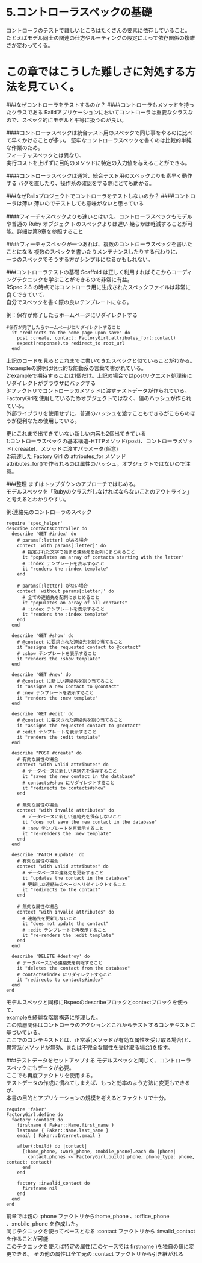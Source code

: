 5.コントローラスペックの基礎
=========================================
コントローラのテストで難しいところはたくさんの要素に依存していること。  
たとえばモデル同士の関連の仕方やルーティングの設定によって依存関係の複雑さが変わってくる。

この章ではこうした難しさに対処する方法を見ていく。
========================================
###なぜコントローラをテストするのか？
####コントローラもメソッドを持ったクラスである
Raildアプリケーションにおいてコントローラは重要なクラスなので、スペック的にモデルと平等に扱うのが良い。

####コントローラスペックは統合テスト用のスペックで同じ事をやるのに比べて早くかけることが多い。
堅牢なコントローラスペックを書くのは比較的単純な作業のため。  
フィーチャスペックとは異なり、  
実行コストを上げずに目的のメソッドに特定の入力値を与えることができる。  

####コントローラスペックは通常、統合テスト用のスペックよりも素早く動作する
バグを直したり、操作系の確認をする際にとても助かる。  

###なぜRailsプロジェクトでコントローラをテストしないのか？
####コントローラは薄い
薄いのでテストしても意味がないと思っている  

####フィーチャスペックよりも速いとはいえ、コントローラスペックもモデルや普通の Ruby オブジェク
トのスペックよりは遅い
幾らかは軽減することが可能。詳細は第9章を参照すること  

####フィーチャスペックが一つあれば、複数のコントローラスペックを書いたことになる
複数のスペックを書いたりメンテナンスしたりする代わりに、  
一つのスペックでそうする方がシンプルになるかもしれない。


###コントローラテストの基礎
Scaffold は正しく利用すればそこからコーディングテクニックを学ぶことができるので非常に有益。  
RSpec 2.8 の時点ではコントローラ用に生成されたスペックファイルは非常に良くできていて、  
自分でスペックを書く際の良いテンプレートになる。  

例：保存が修了したらホームページにリダイレクトする

    #保存が完了したらホームページにリダイレクトすること
      it "redirects to the home page upon save" do
        post :create, contact: FactoryGirl.attributes_for(:contact)
        expect(response).to redirect_to root_url
      end

上記のコードを見るとこれまでに書いてきたスペックと似ていることがわかる。  
1:exampleの説明は明示的な能動系の言葉で書かれている。  
2:exampleで期待することは1個だけ。上記の場合ではpostリクエスト処理後にリダイレクトがブラウザにバックする  
3:ファクトリでコントローラのメソッドに渡すテストデータが作られている。  
  FactoryGirlを使用しているためオブジェクトではなく、値のハッシュが作られている。  
  外部ライブラリを使用せずに、普通のハッシュを渡すこともできるがこちらのほうが便利なため使用している。  
  
  
更にこれまで出てきていない新しい内容も2個出てきている  
1:コントローラスペックの基本構造-HTTPメソッド(post)、コントローラメソッド(:creaate)、メソッドに渡すパラメータ(任意)  
2:前述した Factory Girl の attributes_for メソッド  
  attributes_for()で作られるのは属性のハッシュ。オブジェクトではないので注意。


###整理
  まずはトップダウンのアプローチではじめる。  
  モデルスペックを「Rubyのクラスがしなければならないことのアウトライン」と考えるとわかりやすい。  
  
  例:連絡先のコントローラのスペック
  
    require 'spec_helper'
    describe ContactsController do
      describe 'GET #index' do
        # params[:letter] がある場合
        context 'with params[:letter]' do
          # 指定された文字で始まる連絡先を配列にまとめること
          it "populates an array of contacts starting with the letter"
          # :index テンプレートを表示すること
          it "renders the :index template"
        end

        # params[:letter] がない場合
        context 'without params[:letter]' do
          # 全ての連絡先を配列にまとめること
          it "populates an array of all contacts"
          # :index テンプレートを表示すること
          it "renders the :index template"
        end
      end

      describe 'GET #show' do
        # @contact に要求された連絡先を割り当てること
        it "assigns the requested contact to @contact"
        # :show テンプレートを表示すること
        it "renders the :show template"
      end
 
      describe 'GET #new' do
        # @contact に新しい連絡先を割り当てること
        it "assigns a new Contact to @contact"
        # :new テンプレートを表示すること
        it "renders the :new template"
      end

      describe 'GET #edit' do
        # @contact に要求された連絡先を割り当てること
        it "assigns the requested contact to @contact"
        # :edit テンプレートを表示すること
        it "renders the :edit template"
      end

      describe "POST #create" do
        # 有効な属性の場合
        context "with valid attributes" do
          # データベースに新しい連絡先を保存すること
          it "saves the new contact in the database"
          # contacts#show にリダイレクトすること
          it "redirects to contacts#show"
        end
 
        # 無効な属性の場合
        context "with invalid attributes" do
          # データベースに新しい連絡先を保存しないこと
          it "does not save the new contact in the database"
          # :new テンプレートを再表示すること
          it "re-renders the :new template"
        end
      end

      describe 'PATCH #update' do
        # 有効な属性の場合
        context "with valid attributes" do
          # データベースの連絡先を更新すること
          it "updates the contact in the database"
          # 更新した連絡先のページへリダイレクトすること
          it "redirects to the contact"
        end
 
        # 無効な属性の場合
        context "with invalid attributes" do
          # 連絡先を更新しないこと
          it "does not update the contact"
          # :edit テンプレートを再表示すること
          it "re-renders the :edit template"
        end
      end

      describe 'DELETE #destroy' do
        # データベースから連絡先を削除すること
        it "deletes the contact from the database"
        # contacts#index にリダイレクトすること
        it "redirects to contacts#index"
      end
    end

モデルスペックと同様にRspecのdescribeブロックとcontextブロックを使って、  
exampleを綺麗な階層構造に整理した。  
この階層関係はコントローラのアクションとこれからテストするコンテキストに基づいている。  
ここでのコンテキストとは、正常系(メソッドが有効な属性を受け取る場合)と、  
異常系(メソッドが無効、または不完全な属性を受け取る場合)を指す。

###テストデータをセットアップする
モデルスペックと同じく、コントローラスペックにもデータが必要。  
ここでも再度ファクトリを使用する。  
テストデータの作成に慣れてしまえば、もっと効率のよう方法に変更もできるが、  
本書の目的とアプリケーションの規模を考えるとファクトリで十分。

    require 'faker'
    FactoryGirl.define do
      factory :contact do
        firstname { Faker::Name.first_name }
        lastname { Faker::Name.last_name }
        email { Faker::Internet.email }

        after(:build) do |contact|
          [:home_phone, :work_phone, :mobile_phone].each do |phone|
            contact.phones << FactoryGirl.build(:phone, phone_type: phone, contact: contact)
          end
        end
       
        factory :invalid_contact do
          firstname nil
        end
      end
    end

前章では親の :phone ファクトリから:home_phone 、:office_phone 、:mobile_phone を作成した。  
同じテクニックを使ってベースとなる :contact ファクトリから :invalid_contact を作ることが可能  
このテクニックを使えば特定の属性(このケースでは firstname )を独自の値に変更できる。
その他の属性は全て元の :contact ファクトリから引き継がれる

  

